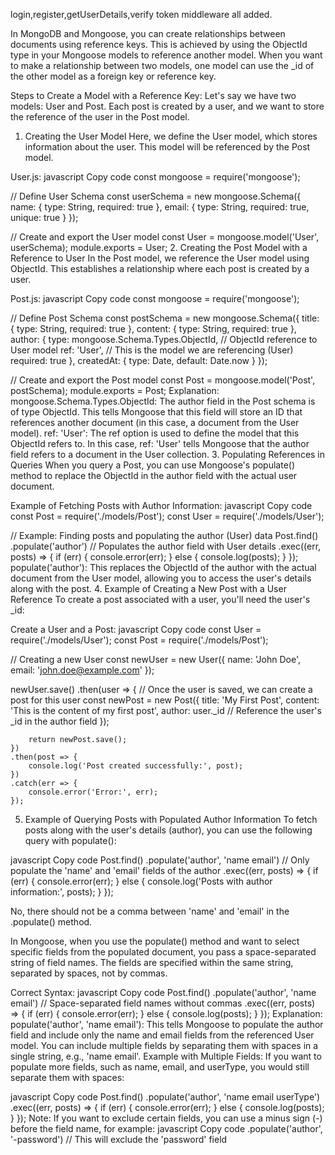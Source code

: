 login,register,getUserDetails,verify token middleware all added.

In MongoDB and Mongoose, you can create relationships between documents using reference keys. This is achieved by using the ObjectId type in your Mongoose models to reference another model. When you want to make a relationship between two models, one model can use the _id of the other model as a foreign key or reference key.

Steps to Create a Model with a Reference Key:
Let's say we have two models: User and Post. Each post is created by a user, and we want to store the reference of the user in the Post model.

1. Creating the User Model
Here, we define the User model, which stores information about the user. This model will be referenced by the Post model.

User.js:
javascript
Copy code
const mongoose = require('mongoose');

// Define User Schema
const userSchema = new mongoose.Schema({
    name: {
        type: String,
        required: true
    },
    email: {
        type: String,
        required: true,
        unique: true
    }
});

// Create and export the User model
const User = mongoose.model('User', userSchema);
module.exports = User;
2. Creating the Post Model with a Reference to User
In the Post model, we reference the User model using ObjectId. This establishes a relationship where each post is created by a user.

Post.js:
javascript
Copy code
const mongoose = require('mongoose');

// Define Post Schema
const postSchema = new mongoose.Schema({
    title: {
        type: String,
        required: true
    },
    content: {
        type: String,
        required: true
    },
    author: {
        type: mongoose.Schema.Types.ObjectId,  // ObjectId reference to User model
        ref: 'User',  // This is the model we are referencing (User)
        required: true
    },
    createdAt: {
        type: Date,
        default: Date.now
    }
});

// Create and export the Post model
const Post = mongoose.model('Post', postSchema);
module.exports = Post;
Explanation:
mongoose.Schema.Types.ObjectId:
The author field in the Post schema is of type ObjectId. This tells Mongoose that this field will store an ID that references another document (in this case, a document from the User model).
ref: 'User':
The ref option is used to define the model that this ObjectId refers to. In this case, ref: 'User' tells Mongoose that the author field refers to a document in the User collection.
3. Populating References in Queries
When you query a Post, you can use Mongoose's populate() method to replace the ObjectId in the author field with the actual user document.

Example of Fetching Posts with Author Information:
javascript
Copy code
const Post = require('./models/Post');
const User = require('./models/User');

// Example: Finding posts and populating the author (User) data
Post.find()
    .populate('author')  // Populates the author field with User details
    .exec((err, posts) => {
        if (err) {
            console.error(err);
        } else {
            console.log(posts);
        }
    });
populate('author'): This replaces the ObjectId of the author with the actual document from the User model, allowing you to access the user's details along with the post.
4. Example of Creating a New Post with a User Reference
To create a post associated with a user, you'll need the user's _id:

Create a User and a Post:
javascript
Copy code
const User = require('./models/User');
const Post = require('./models/Post');

// Creating a new User
const newUser = new User({
    name: 'John Doe',
    email: 'john.doe@example.com'
});

newUser.save()
    .then(user => {
        // Once the user is saved, we can create a post for this user
        const newPost = new Post({
            title: 'My First Post',
            content: 'This is the content of my first post',
            author: user._id  // Reference the user's _id in the author field
        });

        return newPost.save();
    })
    .then(post => {
        console.log('Post created successfully:', post);
    })
    .catch(err => {
        console.error('Error:', err);
    });
5. Example of Querying Posts with Populated Author Information
To fetch posts along with the user's details (author), you can use the following query with populate():

javascript
Copy code
Post.find()
    .populate('author', 'name email')  // Only populate the 'name' and 'email' fields of the author
    .exec((err, posts) => {
        if (err) {
            console.error(err);
        } else {
            console.log('Posts with author information:', posts);
        }
    });

No, there should not be a comma between 'name' and 'email' in the .populate() method.

In Mongoose, when you use the populate() method and want to select specific fields from the populated document, you pass a space-separated string of field names. The fields are specified within the same string, separated by spaces, not by commas.

Correct Syntax:
javascript
Copy code
Post.find()
    .populate('author', 'name email')  // Space-separated field names without commas
    .exec((err, posts) => {
        if (err) {
            console.error(err);
        } else {
            console.log(posts);
        }
    });
Explanation:
populate('author', 'name email'): This tells Mongoose to populate the author field and include only the name and email fields from the referenced User model.
You can include multiple fields by separating them with spaces in a single string, e.g., 'name email'.
Example with Multiple Fields:
If you want to populate more fields, such as name, email, and userType, you would still separate them with spaces:

javascript
Copy code
Post.find()
    .populate('author', 'name email userType')
    .exec((err, posts) => {
        if (err) {
            console.error(err);
        } else {
            console.log(posts);
        }
    });
Note:
If you want to exclude certain fields, you can use a minus sign (-) before the field name, for example:
javascript
Copy code
.populate('author', '-password')  // This will exclude the 'password' field

